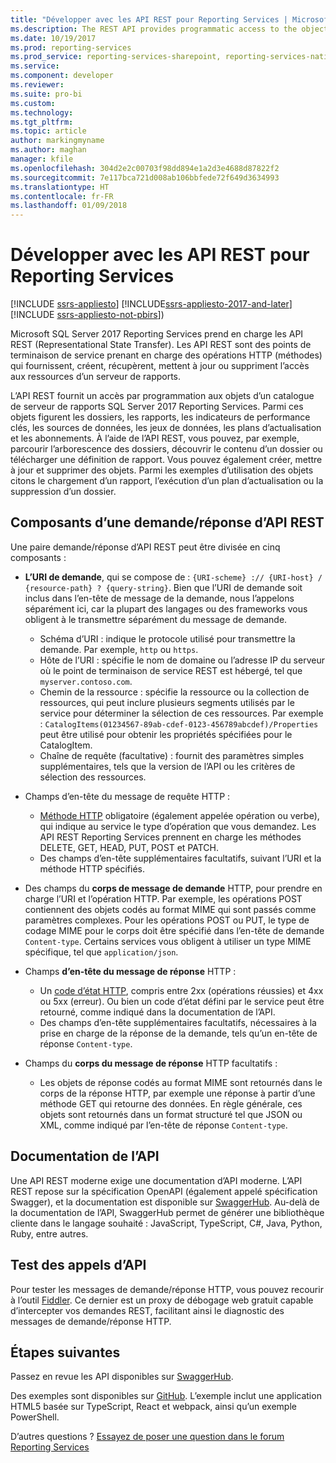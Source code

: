 ```yaml
---
title: "Développer avec les API REST pour Reporting Services | Microsoft Docs"
ms.description: The REST API provides programmatic access to the objects in a SQL Server 2017 Reporting Services report server catalog.
ms.date: 10/19/2017
ms.prod: reporting-services
ms.prod_service: reporting-services-sharepoint, reporting-services-native
ms.service: 
ms.component: developer
ms.reviewer: 
ms.suite: pro-bi
ms.custom: 
ms.technology: 
ms.tgt_pltfrm: 
ms.topic: article
author: markingmyname
ms.author: maghan
manager: kfile
ms.openlocfilehash: 304d2e2c00703f98dd894e1a2d3e4688d87822f2
ms.sourcegitcommit: 7e117bca721d008ab106bbfede72f649d3634993
ms.translationtype: HT
ms.contentlocale: fr-FR
ms.lasthandoff: 01/09/2018
---
```

# <a name="develop-with-the-rest-apis-for-reporting-services"></a>Développer avec les API REST pour Reporting Services

[!INCLUDE [ssrs-appliesto](../../includes/ssrs-appliesto.md)] [!INCLUDE[ssrs-appliesto-2017-and-later](../../includes/ssrs-appliesto-2017-and-later.md)] [!INCLUDE [ssrs-appliesto-not-pbirs](../../includes/ssrs-appliesto-not-pbirs.md)])

Microsoft SQL Server 2017 Reporting Services prend en charge les API REST (Representational State Transfer). Les API REST sont des points de terminaison de service prenant en charge des opérations HTTP (méthodes) qui fournissent, créent, récupèrent, mettent à jour ou suppriment l’accès aux ressources d’un serveur de rapports.

L’API REST fournit un accès par programmation aux objets d’un catalogue de serveur de rapports SQL Server 2017 Reporting Services. Parmi ces objets figurent les dossiers, les rapports, les indicateurs de performance clés, les sources de données, les jeux de données, les plans d’actualisation et les abonnements. À l’aide de l’API REST, vous pouvez, par exemple, parcourir l’arborescence des dossiers, découvrir le contenu d’un dossier ou télécharger une définition de rapport. Vous pouvez également créer, mettre à jour et supprimer des objets. Parmi les exemples d’utilisation des objets citons le chargement d’un rapport, l’exécution d’un plan d’actualisation ou la suppression d’un dossier.

## <a name="components-of-a-rest-api-requestresponse"></a>Composants d’une demande/réponse d’API REST

Une paire demande/réponse d’API REST peut être divisée en cinq composants :

* **L’URI de demande**, qui se compose de : `{URI-scheme} :// {URI-host} / {resource-path} ? {query-string}`. Bien que l’URI de demande soit inclus dans l’en-tête de message de la demande, nous l’appelons séparément ici, car la plupart des langages ou des frameworks vous obligent à le transmettre séparément du message de demande.

    * Schéma d’URI : indique le protocole utilisé pour transmettre la demande. Par exemple, `http` ou `https`.
    * Hôte de l’URI : spécifie le nom de domaine ou l’adresse IP du serveur où le point de terminaison de service REST est hébergé, tel que `myserver.contoso.com`.
    * Chemin de la ressource : spécifie la ressource ou la collection de ressources, qui peut inclure plusieurs segments utilisés par le service pour déterminer la sélection de ces ressources. Par exemple : `CatalogItems(01234567-89ab-cdef-0123-456789abcdef)/Properties` peut être utilisé pour obtenir les propriétés spécifiées pour le CatalogItem.
    * Chaîne de requête (facultative) : fournit des paramètres simples supplémentaires, tels que la version de l’API ou les critères de sélection des ressources.

* Champs d’en-tête du message de requête HTTP :

    * [Méthode HTTP](https://www.w3.org/Protocols/rfc2616/rfc2616-sec9.html) obligatoire (également appelée opération ou verbe), qui indique au service le type d’opération que vous demandez. Les API REST Reporting Services prennent en charge les méthodes DELETE, GET, HEAD, PUT, POST et PATCH.
    * Des champs d’en-tête supplémentaires facultatifs, suivant l’URI et la méthode HTTP spécifiés.

* Des champs du **corps de message de demande** HTTP, pour prendre en charge l’URI et l’opération HTTP. Par exemple, les opérations POST contiennent des objets codés au format MIME qui sont passés comme paramètres complexes. Pour les opérations POST ou PUT, le type de codage MIME pour le corps doit être spécifié dans l’en-tête de demande `Content-type`. Certains services vous obligent à utiliser un type MIME spécifique, tel que `application/json`.

* Champs **d’en-tête du message de réponse** HTTP :

    * Un [code d’état HTTP](http://www.w3.org/Protocols/HTTP/HTRESP.html), compris entre 2xx (opérations réussies) et 4xx ou 5xx (erreur). Ou bien un code d’état défini par le service peut être retourné, comme indiqué dans la documentation de l’API.
    * Des champs d’en-tête supplémentaires facultatifs, nécessaires à la prise en charge de la réponse de la demande, tels qu’un en-tête de réponse `Content-type`.

* Champs du **corps du message de réponse** HTTP facultatifs :

    * Les objets de réponse codés au format MIME sont retournés dans le corps de la réponse HTTP, par exemple une réponse à partir d’une méthode GET qui retourne des données. En règle générale, ces objets sont retournés dans un format structuré tel que JSON ou XML, comme indiqué par l’en-tête de réponse `Content-type`.

## <a name="api-documentation"></a>Documentation de l’API

Une API REST moderne exige une documentation d’API moderne. L’API REST repose sur la spécification OpenAPI (également appelé spécification Swagger), et la documentation est disponible sur [SwaggerHub](https://app.swaggerhub.com/api/microsoft-rs/SSRS/2.0). Au-delà de la documentation de l’API, SwaggerHub permet de générer une bibliothèque cliente dans le langage souhaité : JavaScript, TypeScript, C#, Java, Python, Ruby, entre autres.

## <a name="testing-api-calls"></a>Test des appels d’API

Pour tester les messages de demande/réponse HTTP, vous pouvez recourir à l’outil [Fiddler](http://www.telerik.com/fiddler). Ce dernier est un proxy de débogage web gratuit capable d’intercepter vos demandes REST, facilitant ainsi le diagnostic des messages de demande/réponse HTTP.

## <a name="next-steps"></a>Étapes suivantes

Passez en revue les API disponibles sur [SwaggerHub](https://app.swaggerhub.com/api/microsoft-rs/SSRS/2.0).

Des exemples sont disponibles sur [GitHub](https://github.com/Microsoft/Reporting-Services). L’exemple inclut une application HTML5 basée sur TypeScript, React et webpack, ainsi qu’un exemple PowerShell.

D’autres questions ? [Essayez de poser une question dans le forum Reporting Services](http://go.microsoft.com/fwlink/?LinkId=620231)
